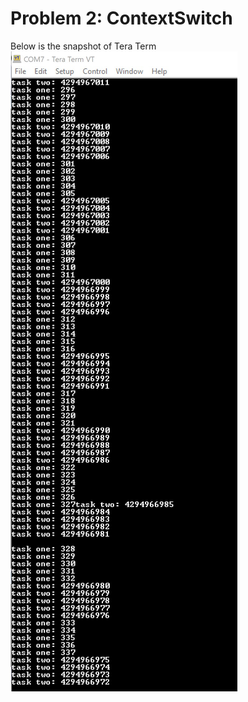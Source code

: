 # Problem 2: ContextSwitch
Below is the snapshot of Tera Term
![Tera Term Snapshot](https://github.com/ranaidu/embsys320/blob/master/images/contextSwitch.jpg)
